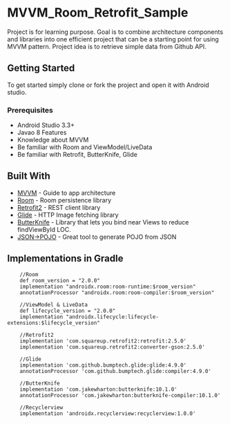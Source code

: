 # MVVM_Room_Retrofit_Sample

Project is for learning purpose. Goal is to combine architecture components and libraries into one efficient project that can be a starting point for using MVVM pattern. Project idea is to retrieve simple data from Github API.

## Getting Started

To get started simply clone or fork the project and open it with Android studio.

### Prerequisites

* Android Studio 3.3+
* Javao 8 Features
* Knowledge about MVVM
* Be familiar with Room and ViewModel/LiveData
* Be familiar with Retrofit, ButterKnife, Glide

## Built With

* [MVVM](https://developer.android.com/jetpack/docs/guide) - Guide to app architecture
* [Room](https://codelabs.developers.google.com/codelabs/android-room-with-a-view/#0) - Room persistence library
* [Retrofit2](https://square.github.io/retrofit/) - REST client library
* [Glide](https://github.com/bumptech/glide) - HTTP Image fetching library
* [ButterKnife](http://jakewharton.github.io/butterknife/) - Library that lets you bind near Views to reduce findViewById LOC.
* [JSON->POJO](http://www.jsonschema2pojo.org/) - Great tool to generate POJO from JSON

## Implementations in Gradle

```
    //Room
    def room_version = "2.0.0"
    implementation "androidx.room:room-runtime:$room_version"
    annotationProcessor "androidx.room:room-compiler:$room_version"

    //ViewModel & LiveData
    def lifecycle_version = "2.0.0"
    implementation "androidx.lifecycle:lifecycle-extensions:$lifecycle_version"

    //Retrofit2
    implementation 'com.squareup.retrofit2:retrofit:2.5.0'
    implementation 'com.squareup.retrofit2:converter-gson:2.5.0'

    //Glide
    implementation 'com.github.bumptech.glide:glide:4.9.0'
    annotationProcessor 'com.github.bumptech.glide:compiler:4.9.0'

    //ButterKnife
    implementation 'com.jakewharton:butterknife:10.1.0'
    annotationProcessor 'com.jakewharton:butterknife-compiler:10.1.0'

    //Recyclerview
    implementation 'androidx.recyclerview:recyclerview:1.0.0'
```    
